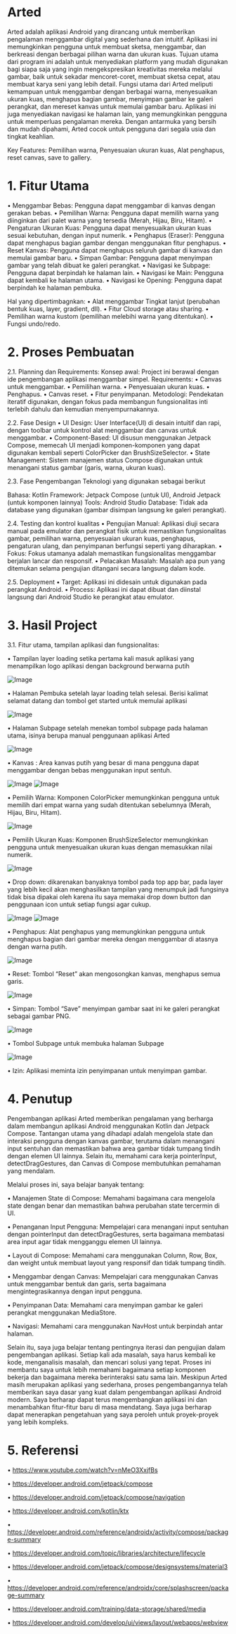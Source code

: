 # Arted
Arted adalah aplikasi Android yang dirancang untuk memberikan pengalaman menggambar digital yang sederhana dan intuitif. Aplikasi ini memungkinkan pengguna untuk membuat sketsa, menggambar, dan berkreasi dengan berbagai pilihan warna dan ukuran kuas. Tujuan utama dari program ini adalah untuk menyediakan platform yang mudah digunakan bagi siapa saja yang ingin mengekspresikan kreativitas mereka melalui gambar, baik untuk sekadar mencoret-coret, membuat sketsa cepat, atau membuat karya seni yang lebih detail.
Fungsi utama dari Arted meliputi kemampuan untuk menggambar dengan berbagai warna, menyesuaikan ukuran kuas, menghapus bagian gambar, menyimpan gambar ke galeri perangkat, dan mereset kanvas untuk memulai gambar baru. Aplikasi ini juga menyediakan navigasi ke halaman lain, yang memungkinkan pengguna untuk memperluas pengalaman mereka. Dengan antarmuka yang bersih dan mudah dipahami, Arted cocok untuk pengguna dari segala usia dan tingkat keahlian.

Key Features: Pemilihan warna, Penyesuaian ukuran kuas, Alat penghapus, reset canvas, save to gallery.

# 1. Fitur Utama
•	Menggambar Bebas: Pengguna dapat menggambar di kanvas dengan gerakan bebas.
•	Pemilihan Warna: Pengguna dapat memilih warna yang diinginkan dari palet warna yang tersedia (Merah, Hijau, Biru, Hitam).
•	Pengaturan Ukuran Kuas: Pengguna dapat menyesuaikan ukuran kuas sesuai kebutuhan, dengan input numerik.
•	Penghapus (Eraser): Pengguna dapat menghapus bagian gambar dengan menggunakan fitur penghapus.
•	Reset Kanvas: Pengguna dapat menghapus seluruh gambar di kanvas dan memulai gambar baru.
•	Simpan Gambar: Pengguna dapat menyimpan gambar yang telah dibuat ke galeri perangkat.
•	Navigasi ke Subpage: Pengguna dapat berpindah ke halaman lain.
•	Navigasi ke Main: Pengguna dapat kembali ke halaman utama.
•	Navigasi ke Opening: Pengguna dapat berpindah ke halaman pembuka.

Hal yang dipertimbagnkan:
•	Alat menggambar Tingkat lanjut (perubahan bentuk kuas, layer, gradient, dll).
•	Fitur Cloud storage atau sharing.
•	Pemilihan warna kustom (pemilihan melebihi warna yang ditentukan).
•	Fungsi undo/redo.

# 2. Proses Pembuatan
2.1.	Planning dan Requirements:
Konsep awal: Project ini berawal dengan ide pengembangan aplikasi menggambar simpel.
Requirements:
•	Canvas untuk menggambar.
•	Pemilihan warna.
•	Penyesuaian ukuran kuas.
•	Penghapus.
•	Canvas reset.
•	Fitur penyimpanan.
Metodologi: Pendekatan iteratif digunakan, dengan fokus pada membangun fungsionalitas inti terlebih dahulu dan kemudian menyempurnakannya.

2.2.	Fase Design
•	UI Design: User Interface(UI) di desain intuitif dan rapi, dengan toolbar untuk kontrol alat menggambar dan canvas untuk menggambar.
•	Component-Based: UI disusun menggunakan Jetpack Compose, memecah UI menjadi komponen-komponen yang dapat digunakan kembali seperti ColorPicker dan BrushSizeSelector.
•	State Management: Sistem manajemen status Compose digunakan untuk menangani status gambar (garis, warna, ukuran kuas).

2.3.	Fase Pengembangan
Teknologi yang digunakan sebagai berikut

Bahasa: Kotlin
Framework: Jetpack Compose (untuk UI), Android Jetpack (untuk komponen lainnya)
Tools: Android Studio
Database: Tidak ada database yang digunakan (gambar disimpan langsung ke galeri perangkat).

2.4.	Testing dan kontrol kualitas
•	Pengujian Manual: Aplikasi diuji secara manual pada emulator dan perangkat fisik untuk memastikan fungsionalitas gambar, pemilihan warna, penyesuaian ukuran kuas, penghapus, pengaturan ulang, dan penyimpanan berfungsi seperti yang diharapkan.
•	Fokus: Fokus utamanya adalah memastikan fungsionalitas menggambar berjalan lancar dan responsif.
•	Pelacakan Masalah: Masalah apa pun yang ditemukan selama pengujian ditangani secara langsung dalam kode.

2.5.	Deployment
•	Target: Aplikasi ini didesain untuk digunakan pada perangkat Android.
•	Process: Aplikasi ini dapat dibuat dan diinstal langsung dari Android Studio ke perangkat atau emulator.

# 3.	Hasil Project
3.1.	Fitur utama, tampilan aplikasi dan fungsionalitas:

•	Tampilan layer loading setika pertama kali masuk aplikasi yang menampilkan logo aplikasi dengan background berwarna putih 

![Image](https://github.com/user-attachments/assets/e915e4cc-633e-44d8-a4e5-28a76f5d8de8)

•	Halaman Pembuka setelah layar loading telah selesai. Berisi kalimat selamat datang dan tombol get started untuk memulai aplikasi

 ![Image](https://github.com/user-attachments/assets/523ab7ea-c0d9-41b8-93f0-dc276483d5f7)
 
•	Halaman Subpage setelah menekan tombol subpage pada halaman utama, isinya berupa manual penggunaan aplikasi Arted

 ![Image](https://github.com/user-attachments/assets/2d62fbcd-d442-476f-9586-11d9a4497e4b)
 
•	Kanvas : Area kanvas putih yang besar di mana pengguna dapat menggambar dengan bebas menggunakan input sentuh.

 ![Image](https://github.com/user-attachments/assets/6ae2b902-0692-4079-939a-00c13f693193)
 ![Image](https://github.com/user-attachments/assets/424145f6-dca6-4905-b977-438b46db8731)
 
•	Pemilih Warna: Komponen ColorPicker memungkinkan pengguna untuk memilih dari empat warna yang sudah ditentukan sebelumnya (Merah, Hijau, Biru, Hitam). 

![Image](https://github.com/user-attachments/assets/dbe78b8f-c803-487b-9e62-690a168403dd)

•	Pemilih Ukuran Kuas: Komponen BrushSizeSelector memungkinkan pengguna untuk menyesuaikan ukuran kuas dengan memasukkan nilai numerik.  

![Image](https://github.com/user-attachments/assets/7e47fbfa-fa23-4b95-8258-fd50602d9837)

•	Drop down: dikarenakan banyaknya tombol pada top app bar, pada layer yang lebih kecil akan menghasilkan tampilan yang menumpuk jadi fungsinya tidak bisa dipakai oleh karena itu saya memakai drop down button dan penggunaan icon untuk setiap fungsi agar cukup. 

  ![Image](https://github.com/user-attachments/assets/242f37cd-2818-4740-9bf2-078f72a76bcf)
  ![Image](https://github.com/user-attachments/assets/10803a35-b2ea-4709-ba02-e2ce37017bb0)

•	Penghapus: Alat penghapus yang memungkinkan pengguna untuk menghapus bagian dari gambar mereka dengan menggambar di atasnya dengan warna putih. 

![Image](https://github.com/user-attachments/assets/1bf35d94-a6f3-4468-96af-048bfb58f7f0)
 
•	Reset: Tombol “Reset” akan mengosongkan kanvas, menghapus semua garis. 

![Image](https://github.com/user-attachments/assets/ac1b396e-6b0d-4942-b59e-197badc076bb)
 
•	Simpan: Tombol “Save” menyimpan gambar saat ini ke galeri perangkat sebagai gambar PNG. 

![Image](https://github.com/user-attachments/assets/ad42f24f-afbf-4000-b6d0-3b80bee77644)
 
•	Tombol Subpage untuk membuka halaman Subpage

![Image](https://github.com/user-attachments/assets/98a9d317-3764-42a4-bafe-493ec6b4c89d)
 
•	Izin: Aplikasi meminta izin penyimpanan untuk menyimpan gambar.


# 4.	Penutup
Pengembangan aplikasi Arted memberikan pengalaman yang berharga dalam membangun aplikasi Android menggunakan Kotlin dan Jetpack Compose. Tantangan utama yang dihadapi adalah mengelola state dan interaksi pengguna dengan kanvas gambar, terutama dalam menangani input sentuhan dan memastikan bahwa area gambar tidak tumpang tindih dengan elemen UI lainnya. Selain itu, memahami cara kerja pointerInput, detectDragGestures, dan Canvas di Compose membutuhkan pemahaman yang mendalam.

Melalui proses ini, saya belajar banyak tentang:

•	Manajemen State di Compose: Memahami bagaimana cara mengelola state dengan benar dan memastikan bahwa perubahan state tercermin di UI.

•	Penanganan Input Pengguna: Mempelajari cara menangani input sentuhan dengan pointerInput dan detectDragGestures, serta bagaimana membatasi area input agar tidak mengganggu elemen UI lainnya.

•	Layout di Compose: Memahami cara menggunakan Column, Row, Box, dan weight untuk membuat layout yang responsif dan tidak tumpang tindih.

•	Menggambar dengan Canvas: Mempelajari cara menggunakan Canvas untuk menggambar bentuk dan garis, serta bagaimana mengintegrasikannya dengan input pengguna.

•	Penyimpanan Data: Memahami cara menyimpan gambar ke galeri perangkat menggunakan MediaStore.

•	Navigasi: Memahami cara menggunakan NavHost untuk berpindah antar halaman.

Selain itu, saya juga belajar tentang pentingnya iterasi dan pengujian dalam pengembangan aplikasi. Setiap kali ada masalah, saya harus kembali ke kode, menganalisis masalah, dan mencari solusi yang tepat. Proses ini membantu saya untuk lebih memahami bagaimana setiap komponen bekerja dan bagaimana mereka berinteraksi satu sama lain.
Meskipun Arted masih merupakan aplikasi yang sederhana, proses pengembangannya telah memberikan saya dasar yang kuat dalam pengembangan aplikasi Android modern. Saya berharap dapat terus mengembangkan aplikasi ini dan menambahkan fitur-fitur baru di masa mendatang. Saya juga berharap dapat menerapkan pengetahuan yang saya peroleh untuk proyek-proyek yang lebih kompleks.


# 5. Referensi
• https://www.youtube.com/watch?v=nMeO3XxjfBs

• https://developer.android.com/jetpack/compose

• https://developer.android.com/jetpack/compose/navigation

• https://developer.android.com/kotlin/ktx

• https://developer.android.com/reference/androidx/activity/compose/package-summary

• https://developer.android.com/topic/libraries/architecture/lifecycle

• https://developer.android.com/jetpack/compose/designsystems/material3

• https://developer.android.com/reference/androidx/core/splashscreen/package-summary

• https://developer.android.com/training/data-storage/shared/media

• https://developer.android.com/develop/ui/views/layout/webapps/webview
